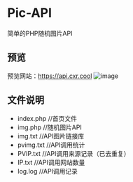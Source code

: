# Pic-API
简单的PHP随机图片API
## 预览
预览网站：https://api.cxr.cool
![image](https://user-images.githubusercontent.com/93246862/187047087-233c2e0e-7f12-43c4-97e9-71e1226f2843.png)

## 文件说明
- index.php //首页文件
- img.php //随机图片API
- img.txt //API图片链接库
- pvimg.txt //API调用统计
- PVIP.txt //API调用来源记录（已去重复）
- IP.txt //API调用网站数量
- log.log //API调用记录

